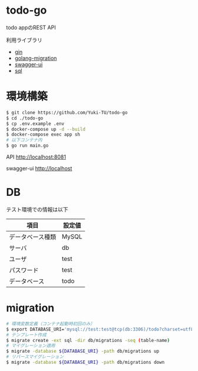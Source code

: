 # todo-go
todo appのREST API

利用ライブラリ
- [gin](https://pkg.go.dev/github.com/gin-gonic/gin)
- [golang-migration](https://github.com/golang-migrate/migrate)
- [swagger-ui](https://swagger.io/tools/swagger-ui/)
- [sql](https://pkg.go.dev/database/sql)

# 環境構築

```sh
$ git clone https://github.com/Yuki-TU/todo-go
$ cd ./todo-go
$ cp .env.example .env
$ docker-compose up -d --build
$ docker-compose exec app sh
# 以下コンテナ内
$ go run main.go
```

API
[http://localhost:8081](http://localhost:8081)

swagger-ui
[http://localhost](http://localhost)


# DB

テスト環境での情報は以下

|項目|設定値|
|---|---|
|データベース種類|MySQL|
|サーバ|db|
|ユーザ|test|
|パスワード|test|
|データベース|todo|

# migration

```sh
# 環境変数定義（コンテナ起動時初回のみ）
$ export DATABASE_URI='mysql://test:test@tcp(db:3306)/todo?charset=utf8&parseTime=true&loc=Asia%2FTokyo'
# テンプレート作成
$ migrate create -ext sql -dir db/migrations -seq (table-name)
# マイグレーション適用
$ migrate -database ${DATABASE_URI} -path db/migrations up
# リバースマイグレーション
$ migrate -database ${DATABASE_URI} -path db/migrations down
```
